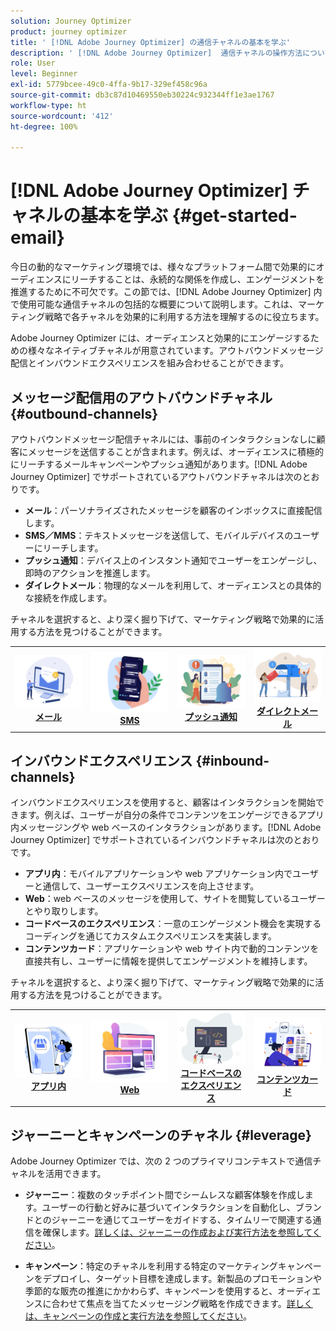 ```yaml
---
solution: Journey Optimizer
product: journey optimizer
title: ' [!DNL Adobe Journey Optimizer] の通信チャネルの基本を学ぶ'
description: ' [!DNL Adobe Journey Optimizer]  通信チャネルの操作方法について説明します。'
role: User
level: Beginner
exl-id: 5779bcee-49c0-4ffa-9b17-329ef458c96a
source-git-commit: db3c87d10469550eb30224c932344ff1e3ae1767
workflow-type: ht
source-wordcount: '412'
ht-degree: 100%

---
```


# [!DNL Adobe Journey Optimizer] チャネルの基本を学ぶ {#get-started-email}

今日の動的なマーケティング環境では、様々なプラットフォーム間で効果的にオーディエンスにリーチすることは、永続的な関係を作成し、エンゲージメントを推進するために不可欠です。この節では、[!DNL Adobe Journey Optimizer] 内で使用可能な通信チャネルの包括的な概要について説明します。これは、マーケティング戦略で各チャネルを効果的に利用する方法を理解するのに役立ちます。

Adobe Journey Optimizer には、オーディエンスと効果的にエンゲージするための様々なネイティブチャネルが用意されています。アウトバウンドメッセージ配信とインバウンドエクスペリエンスを組み合わせることができます。

## メッセージ配信用のアウトバウンドチャネル {#outbound-channels}

アウトバウンドメッセージ配信チャネルには、事前のインタラクションなしに顧客にメッセージを送信することが含まれます。例えば、オーディエンスに積極的にリーチするメールキャンペーンやプッシュ通知があります。[!DNL Adobe Journey Optimizer] でサポートされているアウトバウンドチャネルは次のとおりです。

* **メール**：パーソナライズされたメッセージを顧客のインボックスに直接配信します。
* **SMS／MMS**：テキストメッセージを送信して、モバイルデバイスのユーザーにリーチします。
* **プッシュ通知**：デバイス上のインスタント通知でユーザーをエンゲージし、即時のアクションを推進します。
* **ダイレクトメール**：物理的なメールを利用して、オーディエンスとの具体的な接続を作成します。

チャネルを選択すると、より深く掘り下げて、マーケティング戦略で効果的に活用する方法を見つけることができます。

<table style="table-layout:fixed"><tr style="border: 0;">
<td><a href="../email/get-started-email.md"><img alt="メール" src="assets/do-not-localize/email.png"></a>
<div align="center"><a href="../email/get-started-email.md"><strong>メール</strong></a></div></td>
<td><a href="../sms/get-started-sms.md"><img alt="SMS" src="assets/do-not-localize/sms.png"></a>
<div align="center"><a href="../sms/get-started-sms.md"><strong>SMS</strong></a></div></td>
<td><a href="../push/get-started-push.md"><img alt="プッシュ" src="assets/do-not-localize/push.png"></a>
<div align="center"><a href="../push/get-started-push.md"><strong>プッシュ通知</strong></a></div></td>
<td><a href="../direct-mail/get-started-direct-mail.md"><img alt="ダイレクトメール" src="assets/do-not-localize/direct-mail.jpg"></a>
<div align="center"><a href="../direct-mail/get-started-direct-mail.md"><strong>ダイレクトメール</strong></a></div></td>
</tr></table>

## インバウンドエクスペリエンス {#inbound-channels}

インバウンドエクスペリエンスを使用すると、顧客はインタラクションを開始できます。例えば、ユーザーが自分の条件でコンテンツをエンゲージできるアプリ内メッセージングや web ベースのインタラクションがあります。[!DNL Adobe Journey Optimizer] でサポートされているインバウンドチャネルは次のとおりです。

* **アプリ内**：モバイルアプリケーションや web アプリケーション内でユーザーと通信して、ユーザーエクスペリエンスを向上させます。
* **Web**：web ベースのメッセージを使用して、サイトを閲覧しているユーザーとやり取りします。
* **コードベースのエクスペリエンス**：一意のエンゲージメント機会を実現するコーディングを通じてカスタムエクスペリエンスを実装します。
* **コンテンツカード**：アプリケーションや web サイト内で動的コンテンツを直接共有し、ユーザーに情報を提供してエンゲージメントを維持します。

チャネルを選択すると、より深く掘り下げて、マーケティング戦略で効果的に活用する方法を見つけることができます。

<table style="table-layout:fixed"><tr style="border: 0;">
<td><a href="../in-app/get-started-in-app.md"><img alt="アプリ内" src="assets/do-not-localize/inapp.jpg"></a>
<div align="center"><a href="../in-app/get-started-in-app.md"><strong>アプリ内</strong></a></div></td>
<td><a href="../web/get-started-web.md"><img alt="Web" src="assets/do-not-localize/web.jpg"></a>
<div align="center"><a href="../web/get-started-web.md"><strong>Web</strong></a></div></td>
<td><a href="../code-based/get-started-code-based.md"><img alt="コードベースのエクスペリエンス" src="assets/do-not-localize/code.png"></a>
<div align="center"><a href="../code-based/get-started-code-based.md"><strong>コードベースのエクスペリエンス</strong></a></div></td>
<td><a href="../content-card/get-started-content-card.md"><img alt="コンテンツカード" src="assets/do-not-localize/cards.png"></a>
<div align="center"><a href="../content-card/get-started-content-card.md"><strong>コンテンツカード</strong></a></div></td>
</tr></table>


## ジャーニーとキャンペーンのチャネル {#leverage}

Adobe Journey Optimizer では、次の 2 つのプライマリコンテキストで通信チャネルを活用できます。

* **ジャーニー**：複数のタッチポイント間でシームレスな顧客体験を作成します。ユーザーの行動と好みに基づいてインタラクションを自動化し、ブランドとのジャーニーを通じてユーザーをガイドする、タイムリーで関連する通信を確保します。[詳しくは、ジャーニーの作成および実行方法を参照してください](../building-journeys/journey-gs.md)。

* **キャンペーン**：特定のチャネルを利用する特定のマーケティングキャンペーンをデプロイし、ターゲット目標を達成します。新製品のプロモーションや季節的な販売の推進にかかわらず、キャンペーンを使用すると、オーディエンスに合わせて焦点を当てたメッセージング戦略を作成できます。[詳しくは、キャンペーンの作成と実行方法を参照してください](../campaigns/get-started-with-campaigns.md)。

